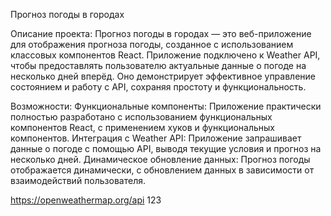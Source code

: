Прогноз погоды в городах

Описание проекта:
Прогноз погоды в городах — это веб-приложение для отображения прогноза погоды, созданное с использованием классовых компонентов React. Приложение подключено к Weather API, чтобы предоставлять пользователю актуальные данные о погоде на несколько дней вперёд. Оно демонстрирует эффективное управление состоянием и работу с API, сохраняя простоту и функциональность.

Возможности:
Функциональные компоненты: Приложение практически полностью разработано с использованием функциональных компонентов React, с применением хуков и функциональных компонентов. Интеграция с Weather API: Приложение запрашивает данные о погоде с помощью API, выводя текущие условия и прогноз на несколько дней. Динамическое обновление данных: Прогноз погоды отображается динамически, с обновлением данных в зависимости от взаимодействий пользователя.

https://openweathermap.org/api
123
